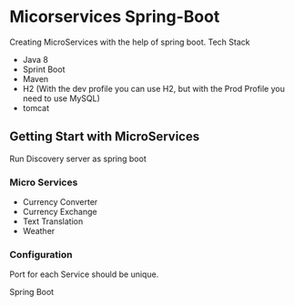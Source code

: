 # Micorservices Spring-Boot
 Creating MicroServices with the help of spring boot.
Tech Stack
- Java 8
- Sprint Boot
- Maven
- H2 (With the dev profile you can use H2, but with the Prod Profile you need to use MySQL)
- tomcat

## Getting Start with MicroServices
Run Discovery server as spring boot

### Micro Services
  - Currency Converter
  - Currency Exchange
  - Text Translation
  - Weather  

### Configuration 
  Port for each Service should be unique. 

Spring Boot
